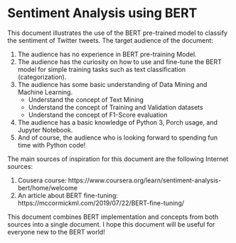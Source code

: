 # Sentiment Analysis using BERT

This document illustrates the use of the BERT pre-trained model to classify the sentiment of Twitter tweets.
The target audience of the document:
<ol>
 <li>The audience has no experience in BERT pre-training Model.</li>
 <li>The audience has the curiosity on how to use and fine-tune the BERT model for simple training tasks such as text classification (categorization).</li>
 <li>The audience has some basic understanding of Data Mining and Machine Learning.
<ul>
 <li>Understand the concept of Text Mining</li> 
 <li>Understand the concept of Training and Validation datasets</li>  
 <li>Understand the concept of F1-Score evaluation</li> 
</ul></li>  
<li>The audience has a basic knowledge of Python 3, Porch usage, and Jupyter Notebook.</li>
<li>And of course, the audience who is looking forward to spending fun time with Python code!</li>
</ol>


The main sources of inspiration for this document are the following Internet sources:
<ol>
<li>Cousera course: https://www.coursera.org/learn/sentiment-analysis-bert/home/welcome</li>
<li>An article about BERT fine-tuning: https://mccormickml.com/2019/07/22/BERT-fine-tuning/</li>
</ol>

This document combines BERT implementation and concepts from both sources into a single document. I hope this document will be useful for everyone new to the BERT world!
